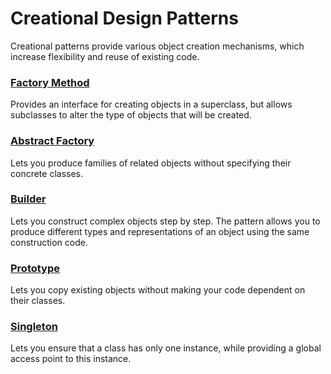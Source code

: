 # Creational Design Patterns

Creational patterns provide various object creation mechanisms, which increase flexibility and reuse of existing code.

### [Factory Method](https://github.com/ScornfulBirch/design-patterns/blob/master/src/creational/Factory.kt)
Provides an interface for creating objects in a superclass, but allows subclasses to alter the type of objects that will be created.

### [Abstract Factory](https://github.com/ScornfulBirch/design-patterns/blob/master/src/creational/AbstractFactory.kt)
Lets you produce families of related objects without specifying their concrete classes.

### [Builder](https://github.com/ScornfulBirch/design-patterns/blob/master/src/creational/Builder.kt)
Lets you construct complex objects step by step. The pattern allows you to produce different types and representations of an object using the same construction code.

### [Prototype](https://github.com/ScornfulBirch/design-patterns/blob/master/src/creational/Prototype.kt)
Lets you copy existing objects without making your code dependent on their classes.

### [Singleton](https://github.com/ScornfulBirch/design-patterns/blob/master/src/creational/Singleton.kt)
Lets you ensure that a class has only one instance, while providing a global access point to this instance.
